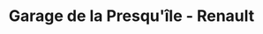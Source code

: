 ---
title: "Garage de la Presqu'île - Renault"
url: /landeda/garage-de-la-presquile-renault/
shop: réparation de voitures
---